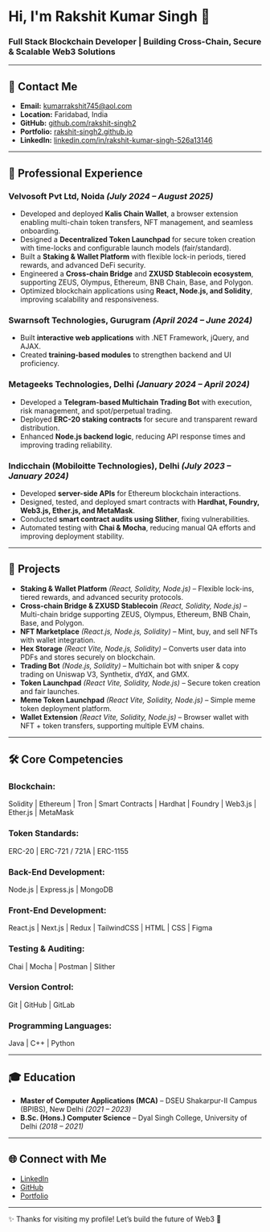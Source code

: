 # Hi, I'm Rakshit Kumar Singh 👋

### Full Stack Blockchain Developer | Building Cross-Chain, Secure & Scalable Web3 Solutions

---

## 📧 Contact Me
- **Email:** [kumarrakshit745@aol.com](mailto:kumarrakshit745@aol.com)
- **Location:** Faridabad, India  
- **GitHub:** [github.com/rakshit-singh2](https://github.com/rakshit-singh2)  
- **Portfolio:** [rakshit-singh2.github.io](https://rakshit-singh2.github.io)  
- **LinkedIn:** [linkedin.com/in/rakshit-kumar-singh-526a13146](https://www.linkedin.com/in/rakshit-kumar-singh-526a13146)  

---

## 💼 Professional Experience

### **Velvosoft Pvt Ltd, Noida** *(July 2024 – August 2025)*  
- Developed and deployed **Kalis Chain Wallet**, a browser extension enabling multi-chain token transfers, NFT management, and seamless onboarding.  
- Designed a **Decentralized Token Launchpad** for secure token creation with time-locks and configurable launch models (fair/standard).  
- Built a **Staking & Wallet Platform** with flexible lock-in periods, tiered rewards, and advanced DeFi security.  
- Engineered a **Cross-chain Bridge** and **ZXUSD Stablecoin ecosystem**, supporting ZEUS, Olympus, Ethereum, BNB Chain, Base, and Polygon.  
- Optimized blockchain applications using **React, Node.js, and Solidity**, improving scalability and responsiveness.  

### **Swarnsoft Technologies, Gurugram** *(April 2024 – June 2024)*  
- Built **interactive web applications** with .NET Framework, jQuery, and AJAX.  
- Created **training-based modules** to strengthen backend and UI proficiency.  

### **Metageeks Technologies, Delhi** *(January 2024 – April 2024)*  
- Developed a **Telegram-based Multichain Trading Bot** with execution, risk management, and spot/perpetual trading.  
- Deployed **ERC-20 staking contracts** for secure and transparent reward distribution.  
- Enhanced **Node.js backend logic**, reducing API response times and improving trading reliability.  

### **Indicchain (Mobiloitte Technologies), Delhi** *(July 2023 – January 2024)*  
- Developed **server-side APIs** for Ethereum blockchain interactions.  
- Designed, tested, and deployed smart contracts with **Hardhat, Foundry, Web3.js, Ether.js, and MetaMask**.  
- Conducted **smart contract audits using Slither**, fixing vulnerabilities.  
- Automated testing with **Chai & Mocha**, reducing manual QA efforts and improving deployment stability.  

---

## 🚀 Projects

- **Staking & Wallet Platform** *(React, Solidity, Node.js)* – Flexible lock-ins, tiered rewards, and advanced security protocols.  
- **Cross-chain Bridge & ZXUSD Stablecoin** *(React, Solidity, Node.js)* – Multi-chain bridge supporting ZEUS, Olympus, Ethereum, BNB Chain, Base, and Polygon.  
- **NFT Marketplace** *(React.js, Node.js, Solidity)* – Mint, buy, and sell NFTs with wallet integration.  
- **Hex Storage** *(React Vite, Node.js, Solidity)* – Converts user data into PDFs and stores securely on blockchain.  
- **Trading Bot** *(Node.js, Solidity)* – Multichain bot with sniper & copy trading on Uniswap V3, Synthetix, dYdX, and GMX.  
- **Token Launchpad** *(React Vite, Solidity, Node.js)* – Secure token creation and fair launches.  
- **Meme Token Launchpad** *(React Vite, Solidity, Node.js)* – Simple meme token deployment platform.  
- **Wallet Extension** *(React Vite, Solidity, Node.js)* – Browser wallet with NFT + token transfers, supporting multiple EVM chains.  

---

## 🛠️ Core Competencies

### **Blockchain:**  
Solidity | Ethereum | Tron | Smart Contracts | Hardhat | Foundry | Web3.js | Ether.js | MetaMask  

### **Token Standards:**  
ERC-20 | ERC-721 / 721A | ERC-1155  

### **Back-End Development:**  
Node.js | Express.js | MongoDB  

### **Front-End Development:**  
React.js | Next.js | Redux | TailwindCSS | HTML | CSS | Figma  

### **Testing & Auditing:**  
Chai | Mocha | Postman | Slither  

### **Version Control:**  
Git | GitHub | GitLab  

### **Programming Languages:**  
Java | C++ | Python  

---

## 🎓 Education

- **Master of Computer Applications (MCA)** – DSEU Shakarpur-II Campus (BPIBS), New Delhi *(2021 – 2023)*  
- **B.Sc. (Hons.) Computer Science** – Dyal Singh College, University of Delhi *(2018 – 2021)*  

---

## 🌐 Connect with Me
- [LinkedIn](https://www.linkedin.com/in/rakshit-kumar-singh-526a13146/)  
- [GitHub](https://github.com/rakshit-singh2)  
- [Portfolio](https://rakshit-singh2.github.io)  

---

✨ Thanks for visiting my profile! Let’s build the future of Web3 🚀
